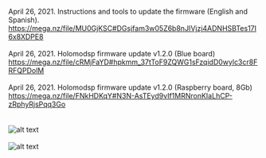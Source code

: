April 26, 2021. Instructions and tools to update the firmware (English and Spanish).
https://mega.nz/file/MU0GjKSC#DGsjfam3w05Z6b8nJIVjzj4ADNHSBTes17I6x8XDPE8
<br><br>
April 26, 2021. Holomodsp firmware update v1.2.0 (Blue board)<br>
https://mega.nz/file/cRMjFaYD#hpkmm_37tToF9ZQWG1sFzqidD0wylc3cr8FRFQPDolM
<br><br>
April 26, 2021. Holomodsp firmware update v1.2.0 (Raspberry board, 8Gb)<br>
https://mega.nz/file/FNkHDKqY#N3N-AsTEyd9vIf1MRNronKIaLhCP-zRphyRjsPqq3Go
<br><br><br>
![alt text](https://i.imgur.com/wT0RC9V.jpg) <br><br>
![alt text](https://i.imgur.com/kl1yYZC.jpg) <br><br>


